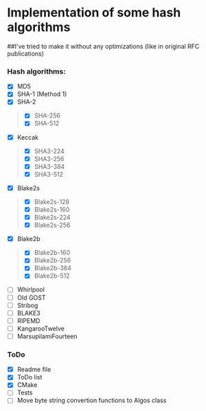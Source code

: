 # Implementation of some hash algorithms 
##I've tried to make it without any optimizations (like in original RFC publications)
### Hash algorithms:
- [x] MD5
- [x] SHA-1 (Method 1)
- [x] SHA-2
> - [x] SHA-256
> - [x] SHA-512
- [x] Keccak
> - [x] SHA3-224
> - [x] SHA3-256
> - [x] SHA3-384
> - [x] SHA3-512
- [x] Blake2s
> - [x] Blake2s-128
> - [x] Blake2s-160
> - [x] Blake2s-224
> - [x] Blake2s-256
- [x] Blake2b
> - [x] Blake2b-160
> - [x] Blake2b-256
> - [x] Blake2b-384
> - [x] Blake2b-512
- [ ] Whirlpool
- [ ] Old GOST
- [ ] Stribog
- [ ] BLAKE3
- [ ] RIPEMD
- [ ] KangarooTwelve
- [ ] MarsupilamiFourteen

### ToDo
- [x] Readme file
- [x] ToDo list
- [x] CMake
- [ ] Tests
- [ ] Move byte string convertion functions to Algos class
